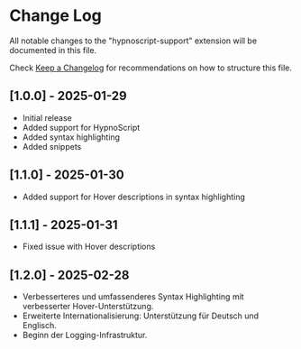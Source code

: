 # Change Log

All notable changes to the "hypnoscript-support" extension will be documented in this file.

Check [Keep a Changelog](http://keepachangelog.com/) for recommendations on how to structure this file.

## [1.0.0] - 2025-01-29

- Initial release
- Added support for HypnoScript
- Added syntax highlighting
- Added snippets

## [1.1.0] - 2025-01-30

- Added support for Hover descriptions in syntax highlighting

## [1.1.1] - 2025-01-31

- Fixed issue with Hover descriptions

## [1.2.0] - 2025-02-28

- Verbesserteres und umfassenderes Syntax Highlighting mit verbesserter Hover-Unterstützung.
- Erweiterte Internationalisierung: Unterstützung für Deutsch und Englisch.
- Beginn der Logging-Infrastruktur.